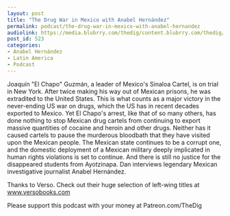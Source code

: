 ```yaml
---
layout: post
title: "The Drug War in Mexico with Anabel Hernández"
permalink: podcast/the-drug-war-in-mexico-with-anabel-hernandez
audiolink: https://media.blubrry.com/thedig/content.blubrry.com/thedig/The_Dig_-_EP_177_-_Hernandez.mp3
post_id: 523
categories: 
- Anabel Hernández
- Latin America
- Podcast
---
```


Joaquín "El Chapo" Guzmán, a leader of Mexico's Sinaloa Cartel, is on trial in New York. After twice making his way out of Mexican prisons, he was extradited to the United States. This is what counts as a major victory in the never-ending US war on drugs, which the US has in recent decades exported to Mexico. Yet El Chapo's arrest, like that of so many others, has done nothing to stop Mexican drug cartels from continuing to export massive quantities of cocaine and heroin and other drugs. Neither has it caused cartels to pause the murderous bloodbath that they have visited upon the Mexican people. The Mexican state continues to be a corrupt one, and the domestic deployment of a Mexican military deeply implicated in human rights violations is set to continue. And there is still no justice for the disappeared students from Ayotzinapa. Dan interviews legendary Mexican investigative journalist Anabel Hernández.

Thanks to Verso. Check out their huge selection of left-wing titles at www.versobooks.com

Please support this podcast with your money at Patreon.com/TheDig